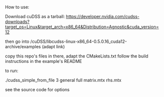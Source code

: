 How to use:

Download cuDSS as a tarball: https://developer.nvidia.com/cudss-downloads?target_os=Linux&target_arch=x86_64&Distribution=Agnostic&cuda_version=12

then go into /cuDSS/libcudss-linux-x86_64-0.5.0.16_cuda12-archive/examples (adapt link)

copy this repo's files in there, adapt the CMakeLists.txt follow the build instructions in the example's README

to run:

./cudss_simple_from_file 3 general full matrix.mtx rhs.mtx

see the source code for options
